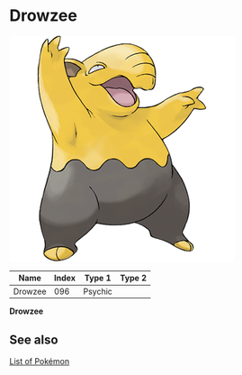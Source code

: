 # Drowzee


![Drowzee](images/096.png)

| **Name** | **Index** | **Type 1** | **Type 2** |
|----|----|----|----|
| Drowzee | 096 | Psychic  |  |

**Drowzee** 

## See also

[List of Pokémon](../pokemon.md)
